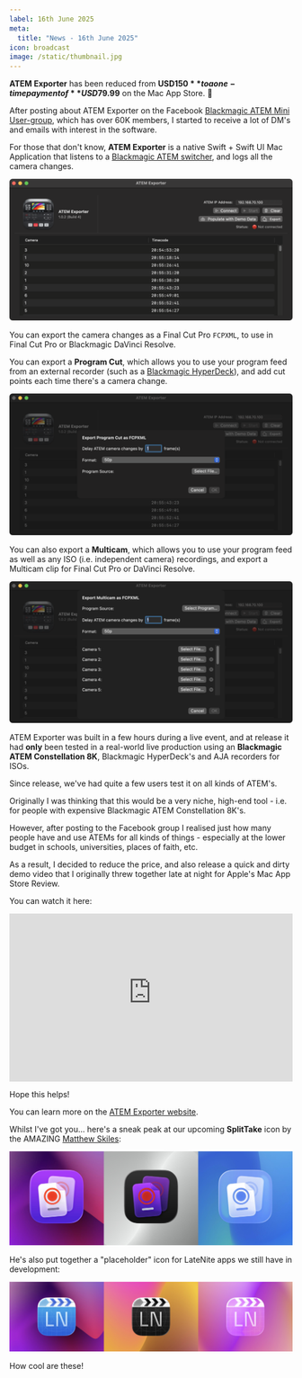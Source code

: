 ```yaml
---
label: 16th June 2025
meta:
  title: "News - 16th June 2025"
icon: broadcast
image: /static/thumbnail.jpg
---
```


**ATEM Exporter** has been reduced from **USD$150** to a one-time payment of **USD$79.99** on the Mac App Store. 🥳

After posting about ATEM Exporter on the Facebook [Blackmagic ATEM Mini User-group](https://www.facebook.com/groups/666156180950487), which has over 60K members, I started to receive a lot of DM's and emails with interest in the software.

For those that don't know, **ATEM Exporter** is a native Swift + Swift UI Mac Application that listens to a [Blackmagic ATEM switcher](https://www.blackmagicdesign.com/products/atem), and logs all the camera changes.

![](/static/atem-exporter-demo-data-build4.png)

You can export the camera changes as a Final Cut Pro `FCPXML`, to use in Final Cut Pro or Blackmagic DaVinci Resolve.

You can export a **Program Cut**, which allows you to use your program feed from an external recorder (such as a [Blackmagic HyperDeck](https://www.blackmagicdesign.com/products/hyperdeck)), and add cut points each time there's a camera change.

![](/static/atem-exporter-program-cut-build4.png)

You can also export a **Multicam**, which allows you to use your program feed as well as any ISO (i.e. independent camera) recordings, and export a Multicam clip for Final Cut Pro or DaVinci Resolve.

![](/static/atem-exporter-multicam-build4.png)

ATEM Exporter was built in a few hours during a live event, and at release it had **only** been tested in a real-world live production using an **Blackmagic ATEM Constellation 8K**, Blackmagic HyperDeck's and AJA recorders for ISOs.

Since release, we've had quite a few users test it on all kinds of ATEM's.

Originally I was thinking that this would be a very niche, high-end tool - i.e. for people with expensive Blackmagic ATEM Constellation 8K's.

However, after posting to the Facebook group I realised just how many people have and use ATEMs for all kinds of things - especially at the lower budget in schools, universities, places of faith, etc.

As a result, I decided to reduce the price, and also release a quick and dirty demo video that I originally threw together late at night for Apple's Mac App Store Review.

You can watch it here:

<div style="position: relative; padding-top: 56.25%; padding-bottom:15px;">
  <iframe
    src="https://customer-2n8dqn7i3032pr6x.cloudflarestream.com/738b0bbb9727c6fafff0f4ea306fb923/iframe?preload=true&poster=https%3A%2F%2Fcustomer-2n8dqn7i3032pr6x.cloudflarestream.com%2F738b0bbb9727c6fafff0f4ea306fb923%2Fthumbnails%2Fthumbnail.jpg%3Ftime%3D5m22s%26height%3D600"
    loading="lazy"
    style="border: none; position: absolute; top: 0; left: 0; height: 100%; width: 100%;"
    allow="accelerometer; gyroscope; autoplay; encrypted-media; picture-in-picture;"
    allowfullscreen="true"
  ></iframe>
</div>

Hope this helps!

You can learn more on the [ATEM Exporter website](https://atemexporter.fcp.cafe).

Whilst I've got you... here's a sneak peak at our upcoming **SplitTake** icon by the AMAZING [Matthew Skiles](http://matthewskiles.com):

![](/static/splittake-icon.jpg)

He's also put together a "placeholder" icon for LateNite apps we still have in development:

![](/static/latenite-app-coming-soon.jpg)

How cool are these!